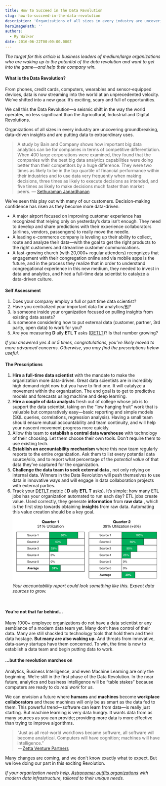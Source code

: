 ```yaml
---
title: How to Succeed in the Data Revolution
slug: how-to-succeed-in-the-data-revolution
description: 'Organizations of all sizes in every industry are uncovering groundbreaking, data-driven insights and are putting data to extraordinary uses.'
heroImagePath: ''
authors:
  - Ry Walker
date: 2016-06-22T00:00:00.000Z
---
```


_The target for this article is business leaders of medium/large organizations who are waking up to the potential of the data revolution and want to get into the game—and help their company win._

#### What is the Data Revolution?&nbsp;

From phones, credit cards, computers, wearables and sensor-equipped devices, data is now streaming into the world at an unprecedented velocity. We’ve shifted into a new gear. It’s exciting, scary and full of opportunities.

We call this the Data Revolution—a seismic shift in the way the world operates, no less significant than the Agricultural, Industrial and Digital Revolutions.

Organizations of all sizes in every industry are uncovering groundbreaking, data-driven insights and are putting data to extraordinary uses.

> A study by Bain and Company shows how important big data analytics can be for companies in terms of competitive differentiation. When 400 large corporations were examined, they found that the companies with the best big data analytics capabilities were doing better than their competitors by a huge difference. They were two times as likely to be in the top quartile of financial performance within their industries and to use data very frequently when making decisions, three times as likely to execute decisions as intended, and five times as likely to make decisions much faster than market peers.&nbsp;— [Sethuraman Janardhanan](https://www.happiestminds.com/blogs/author/sethuraman-j/)

We’ve seen this play out with many of our customers. Decision-making confidence has risen as they become more data-driven:

- A major airport focused on improving customer experience has recognized that relying only on yesterday’s data isn’t enough. They need to develop and share predictions with their experience collaborators (airlines, vendors, passengers) to really move the needle.
- A leading e-commerce company is leveling up their ability to collect, route and analyze their data—with the goal to get the right products to the right customers and streamline customer communications.
- A fast-growing church (with 20,000+ regular attenders) recognizes that engagement with their congregation online and via mobile apps is the future, and in the process they realize that in order to understand congregational experience in this new medium, they needed to invest in data and analytics, and hired a full-time data scientist to catalyze a data-driven culture.

#### Self Assessment

1. Does your company employ a full or part time data scientist?
2. Have you centralized your important data for analytics/[BI](https://en.wikipedia.org/wiki/Business_intelligence)?
3. Is someone inside your organization focused on pulling insights from existing data assets?
4. Is someone considering how to put external data (customer, partner, 3rd party, open data) to work for you?
5. Are you measuring **D** aily **ETL**  **T** asks ([DETLT](https://medium.com/the-astronomer-journey/how-to-measure-data-drivenness-7bd027e63da3#.x0lswsod6))? Is that number growing?

_If you answered yes 4 or 5 times, congratulations, you’ve likely moved to more advanced concerns. Otherwise, you may find the prescriptions below useful._

#### The Prescriptions

1. **Hire a full-time data scientist** with the mandate to make the organization more data-driven. Great data scientists are in incredibly high demand right now but you have to find one. It will catalyze a movement within the organization. The end goal is to get to predictive models and forecasts using machine and deep learning.
2. **Hire a couple of data analysts** fresh out of college whose job is to support the data scientist, taking on the “low hanging fruit” work that is valuable but comparatively easy—basic reporting and simple models (SQL queries, correlations, regression analysis). Having a small team should ensure mutual accountability and team continuity, and will help your nascent movement progress more quickly.
3. Allow this team to **establish a central data warehouse** with technology of their choosing. Let them choose their own tools. Don’t require them to use existing tech.
4. **Establish an accountability mechanism** where this new team regularly reports to the entire organization. Ask them to list every potential data source/silo, and to report what percentage of the _potential_ _value_ of that data they’ve captured for the organization.
5. **Challenge the data team to seek external data** , not only relying on internal data. Winners in the Data Revolution will push themselves to use data in innovative ways and will engage in data collaboration projects with external parties.
6. Track your [DETLT metric](https://medium.com/the-astronomer-journey/how-to-measure-data-drivenness-7bd027e63da3#.x0lswsod6) ( **D** aily **ETL**  **T** asks). It’s simple: how many ETL jobs has your organization automated to run each day? ETL jobs create value. Used correctly, they generate **information** from **raw data** , which is the first step towards obtaining **insights** from raw data. Automating this value creation should be a key goal.&nbsp;
 ![blog_data_utilization.png](../assets/blog_data_utilization.png?noresize "blog\_data\_utilization.png")_Your accountability report could look something like this. Expect data sources to grow._

&nbsp;

#### You’re not that far behind…

Many 1000+ employee organizations do not have a data scientist or any semblance of a modern data team yet. Many don’t have control of their data. Many are still shackled to technology tools that hold them and their data hostage. **But many are also waking up.** And threats from innovative, data-savvy startups have them concerned. To win, the time is now to establish a data team and begin putting data to work.

#### …but the revolution marches on

Analytics, Business Intelligence, and even Machine Learning are only the beginning. We’re still in the first phase of the Data Revolution. In the near future, analytics and business intelligence will be “table stakes” because computers are ready to do _real work_ for us.

We can envision a future where **humans** and **machines** become **workplace collaborators** and these machines will only be as smart as the data fed to them. This powerful trend— software can learn from data—is really just starting . But machine learning is very data hungry. It wants data from as many sources as you can provide; providing more data is more effective than trying to improve algorithms.

> “Just as all real-world workflows became software, all software will become analytical. Computers will have cognition; machines will have intelligence.”  
>  — [Zetta Venture Partners](https://zettavp.com/)

Many changes are coming, and we don't know exactly what to expect. But we love doing our&nbsp;part in&nbsp;this exciting Revolution.

_If your organization needs help,_ [_Astronomer outfits organizations_](https://www.astronomer.io) _with modern data infrastructure, tailored to their unique needs._


